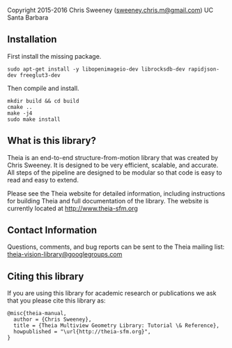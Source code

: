 Copyright 2015-2016 Chris Sweeney (sweeney.chris.m@gmail.com)
UC Santa Barbara

Installation
---------------------

First install the missing package.
```
sudo apt-get install -y libopenimageio-dev librocksdb-dev rapidjson-dev freeglut3-dev
```

Then compile and install.
```
mkdir build && cd build
cmake ..
make -j4
sudo make install
```

What is this library?
---------------------

Theia is an end-to-end structure-from-motion library that was created by Chris
Sweeney. It is designed to be very efficient, scalable, and accurate. All
steps of the pipeline are designed to be modular so that code is easy to read
and easy to extend.

Please see the Theia website for detailed information, including instructions
for building Theia and full documentation of the library. The website is
currently located at http://www.theia-sfm.org

Contact Information
-------------------

Questions, comments, and bug reports can be sent to the Theia mailing list:
theia-vision-library@googlegroups.com

Citing this library
-------------------

If you are using this library for academic research or publications we ask that
you please cite this library as:

    @misc{theia-manual,
      author = {Chris Sweeney},
      title = {Theia Multiview Geometry Library: Tutorial \& Reference},
      howpublished = "\url{http://theia-sfm.org}",
    }

